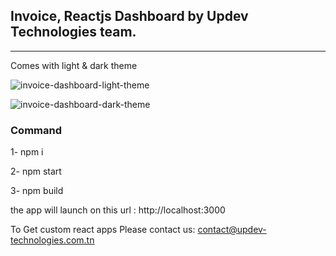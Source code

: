 ## Invoice, Reactjs Dashboard by Updev Technologies team.

---

Comes with light & dark theme

![invoice-dashboard-light-theme](https://user-images.githubusercontent.com/23432200/189880226-d8d88702-5181-41bd-8e6c-2c2503528e51.jpg)


![invoice-dashboard-dark-theme](https://user-images.githubusercontent.com/23432200/189880232-0cd36f1f-dbb2-453f-b44a-cef158735b5f.jpg)

### Command

1- npm i

2- npm start

3- npm build

the app will launch on this url : http://localhost:3000

To Get custom react apps Please contact us:
contact@updev-technologies.com.tn
